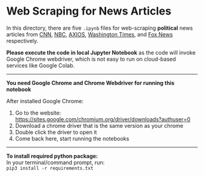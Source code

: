 # Web Scraping for News Articles

In this directory, there are five `.ipynb` files for web-scraping **political** news articles from [CNN](https://www.cnn.com/politics), [NBC](https://www.nbcnews.com/politics), [AXIOS](https://www.axios.com/politics-policy), [Washington Times](https://www.washingtontimes.com/news/politics/), and [Fox News](https://www.foxnews.com/politics) respectively. 

**Please execute the code in local Jupyter Notebook** as the code will invoke Google Chrome webdriver, which is not easy to run on cloud-based services like Google Colab.

---

**You need Google Chrome and Chrome Webdriver for running this notebook**

After installed Google Chrome:  

1. Go to the website: https://sites.google.com/chromium.org/driver/downloads?authuser=0
2. Download a chrome driver that is the same version as your chrome
3. Double click the driver to open it
4. Come back here, start running the notebooks

---

**To install required python package:**  
In your terminal/command prompt, run:  
```pip3 install -r requirements.txt```
